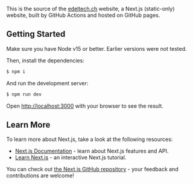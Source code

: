 This is the source of the [edeltech.ch](https://www.edeltech.ch) website, a Next.js (static-only) website, built by GitHub Actions and hosted on GitHub pages.

## Getting Started

Make sure you have Node v15 or better. Earlier versions were not tested.

Then, install the dependencies:

```bash
$ npm i
```

And run the development server:

```bash
$ npm run dev
```

Open [http://localhost:3000](http://localhost:3000) with your browser to see the result.

## Learn More

To learn more about Next.js, take a look at the following resources:

- [Next.js Documentation](https://nextjs.org/docs) - learn about Next.js features and API.
- [Learn Next.js](https://nextjs.org/learn) - an interactive Next.js tutorial.

You can check out [the Next.js GitHub repository](https://github.com/vercel/next.js/) - your feedback and contributions are welcome!
